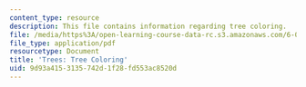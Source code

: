 ```yaml
---
content_type: resource
description: This file contains information regarding tree coloring.
file: /media/https%3A/open-learning-course-data-rc.s3.amazonaws.com/6-042j-mathematics-for-computer-science-spring-2015/9d93a4153135742d1f28fd553ac8520d_MIT6_042JS15_treescoloring.pdf
file_type: application/pdf
resourcetype: Document
title: 'Trees: Tree Coloring'
uid: 9d93a415-3135-742d-1f28-fd553ac8520d
---
```


